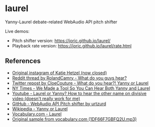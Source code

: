# laurel

Yanny-Laurel debate-related WebAudio API pitch shifter

Live demos:

* Pitch shifter version: https://joric.github.io/laurel/
* Playback rate version: https://joric.github.io/laurel/rate.html

## References

* [Original instagram of Katie Hetzel (now closed)](https://www.instagram.com/katiehetzel/)
* [Reddit thread by RolandCamry - What do you guys hear?](https://www.reddit.com/r/blackmagicfuckery/comments/8ixrwi/what_do_you_guys_hear/)
* [Twitter repost by CloeCouture - What do you hear?! Yanny or Laurel](https://twitter.com/CloeCouture/status/996218489831473152)
* [NY Times - We Made a Tool So You Can Hear Both Yanny and Laurel](https://nytimes.com/interactive/2018/05/16/upshot/audio-clip-yanny-laurel-debate.html)
* [Youtube - Laurel or Yanny? How to hear the other name on divisive video (doesn't really work for me)](https://www.youtube.com/watch?v=9PrndtwT-us)
* [GitHub - WebAudio API Pitch shifter by urtzurd](https://github.com/urtzurd/html-audio)
* [Wikipedia - Yanny or Laurel](https://en.wikipedia.org/wiki/Yanny_or_Laurel)
* [Vocabulary.com - Laurel](https://www.vocabulary.com/dictionary/laurel)
* [Original sample from vocabulary.com (1DF66F7GBFQ2U.mp3)](https://audio.vocab.com/1.0/us/L/1DF66F7GBFQ2U.mp3)

